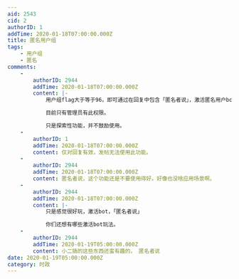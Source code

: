 ```yaml
---
aid: 2543
cid: 2
authorID: 1
addTime: 2020-01-18T07:00:00.000Z
title: 匿名用户组
tags:
    - 用户组
    - 匿名
comments:
    -
        authorID: 2944
        addTime: 2020-01-18T07:00:00.000Z
        content: |-
            用户组flag大于等于96，即可通过在回复中包含「匿名者说」，激活匿名用户bot。

            目前只有管理员有此权限。

            只是探索性功能，并不鼓励使用。
    -
        authorID: 1
        addTime: 2020-01-18T07:00:00.000Z
        content: 仅对回复有效，发帖无法使用此功能。
    -
        authorID: 2944
        addTime: 2020-01-18T07:00:00.000Z
        content: 匿名者说，这个功能还是不要使用得好。好像也没啥应用场景啊。
    -
        authorID: 2944
        addTime: 2020-01-18T07:00:00.000Z
        content: |-
            只是感觉很好玩，激活bot，「匿名者说」

            你们还想有哪些激活bot玩法。
    -
        authorID: 2944
        addTime: 2020-01-19T05:00:00.000Z
        content: 小二搞的这些东西还蛮有趣的， 匿名者说
date: 2020-01-19T05:00:00.000Z
category: 时政
---
```



